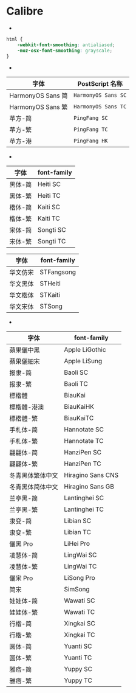# Calibre

-

```css
html {
    -webkit-font-smoothing: antialiased;
    -moz-osx-font-smoothing: grayscale;
}
```

-

| 字体 | PostScript 名称 |
| --- | ---|
| HarmonyOS Sans 简 | `HarmonyOS Sans SC` |
| HarmonyOS Sans 繁 | `HarmonyOS Sans TC` |
| 苹方-简 | `PingFang SC` |
| 苹方-繁 | `PingFang TC` |
| 苹方-港 | `PingFang HK` |

-

| 字体 | font-family |
| --- | ---|
| 黑体-简 | Heiti SC |
| 黑体-繁 | Heiti TC |
| 楷体-简 | Kaiti SC |
| 楷体-繁 | Kaiti TC |
| 宋体-简 | Songti SC |
| 宋体-繁 | Songti TC |

| 字体 | font-family |
| --- | ---|
| 华文仿宋 | STFangsong |
| 华文黑体 | STHeiti |
| 华文楷体 | STKaiti |
| 华文宋体 | STSong |

-

| 字体 | font-family |
| --- | ---|
| 蘋果儷中黑 | Apple LiGothic |
| 蘋果儷細宋 | Apple LiSung |
| 报隶-简 | Baoli SC |
| 报隶-繁 | Baoli TC |
| 標楷體 | BiauKai |
| 標楷體-港澳 | BiauKaiHK |
| 標楷體-繁 | BiauKaiTC |
| 手札体-简 | Hannotate SC |
| 手札体-繁 | Hannotate TC |
| 翩翩体-简 | HanziPen SC |
| 翩翩体-繁 | HanziPen TC |
| 冬青黑体繁体中文 | Hiragino Sans CNS |
| 冬青黑体简体中文 | Hiragino Sans GB |
| 兰亭黑-简 | Lantinghei SC |
| 兰亭黑-繁 | Lantinghei TC |
| 隶变-简 | Libian SC |
| 隶变-繁 | Libian TC |
| 儷黑 Pro | LiHei Pro |
| 凌慧体-简 | LingWai SC |
| 凌慧体-繁 | LingWai TC |
| 儷宋 Pro | LiSong Pro |
| 简宋 | SimSong |
| 娃娃体-简 | Wawati SC |
| 娃娃体-繁 | Wawati TC |
| 行楷-简 | Xingkai SC |
| 行楷-繁 | Xingkai TC |
| 圆体-简 | Yuanti SC |
| 圆体-繁 | Yuanti TC |
| 雅痞-简 | Yuppy SC |
| 雅痞-繁 | Yuppy TC |
